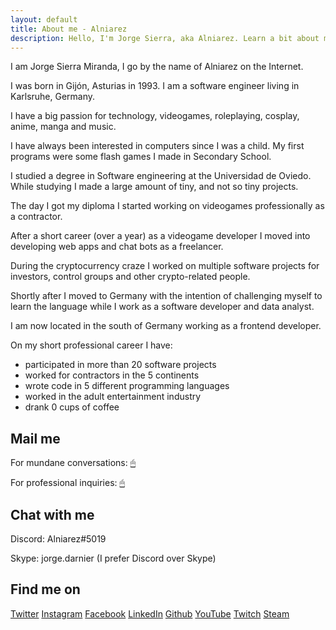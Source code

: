 ```yaml
---
layout: default
title: About me - Alniarez
description: Hello, I'm Jorge Sierra, aka Alniarez. Learn a bit about me and obtain my contact information on this page.
---
```

<section class="boxed margin">
	<p>I am Jorge Sierra Miranda, I go by the name of Alniarez on the Internet.</p>
	<p>I was born in Gijón, Asturias in 1993. I am a software engineer living in Karlsruhe, Germany.</p>
	<p>I have a big passion for technology, videogames, roleplaying, cosplay, anime, manga and music.</p>
</section>
<section>
	<p>I have always been interested in computers since I was a child. My first programs were some flash games I made in Secondary School.</p>
	<p>I studied a degree in Software engineering at the Universidad de Oviedo. While studying I made a large amount of tiny, and not so tiny projects.</p>
	<p>The day I got my diploma I started working on videogames professionally as a contractor.</p>
	<p>After a short career (over a year) as a videogame developer I moved into developing web apps and chat bots as a freelancer.</p>
	<p>During the cryptocurrency craze I worked on multiple software projects for investors, control groups and other crypto-related people.</p>
	<p>Shortly after I moved to Germany with the intention of challenging myself to learn the language while I work as a software developer and data analyst.</p>
	<p>I am now located in the south of Germany working as a frontend developer.</p>
	<p>On my short professional career I have:</p>
	<ul class="ul">
		<li>participated in more than 20 software projects</li>
		<li>worked for contractors in the 5 continents</li>
		<li>wrote code in 5 different programming languages</li>
		<li>worked in the adult entertainment industry</li>
		<li>drank 0 cups of coffee</li>
	</ul>
</section>
<section>
	<h2><i class="fa fa-envelope fa-fw"></i> Mail me</h2>
	<p>For mundane conversations: <a href="#" class="secretMailto" data-secret="ujG.fkxVd%40RLyxkUfS" onmouseover="showSecretEmail()">🖱</a></p>
	<p>For professional inquiries: <a href="#" class="secretMailto" data-secret="uHG.fkSuqHp%40LdyjoSgUSTkuxyyLOb" onmouseover="showSecretEmail()">🖱</a></p>
</section>
<section>
	<h2><i class="fas fa-comments"></i> Chat with me</h2>
	<p><i class="fab fa-discord font-big"></i> Discord: <span>Alniarez#5019</span></p>
	<p><i class="fab fa-skype font-big"></i> Skype: <span>jorge.darnier</span> (I prefer Discord over Skype)</p>
</section>
<section>
	<h2>Find me on</h2>
	<div class="grid">
		<a href="https://twitter.com/Alniarez"><i class="fab fa-twitter-square font-big"></i> Twitter</a>
		<a href="https://www.instagram.com/alniarez/"><i class="fab fa-instagram font-big"></i> Instagram</a>
		<a href="https://www.facebook.com/Alniarez/"><i class="fab fa-facebook-square font-big"></i> Facebook</a>
		<a href="https://www.linkedin.com/in/jorge-sierra-miranda/"><i class="fab fa-linkedin font-big"></i> LinkedIn</a>
		<a href="https://github.com/alniarez"><i class="fab fa-github font-big"></i> Github</a>
		<a href="https://www.youtube.com/channel/UCapN1clZl8sar00SQ0rafSA/"><i class="fab fa-youtube font-big"></i> YouTube</a>
		<a href="https://www.twitch.tv/mitetis/"><i class="fab fa-twitch font-big"></i> Twitch</a>
		<a href="https://steamcommunity.com/id/Alniarez/"><i class="fab fa-steam-square font-big"></i> Steam</a>
	</div>
</section>
<script src="/assets/js/encryption.js"></script>
